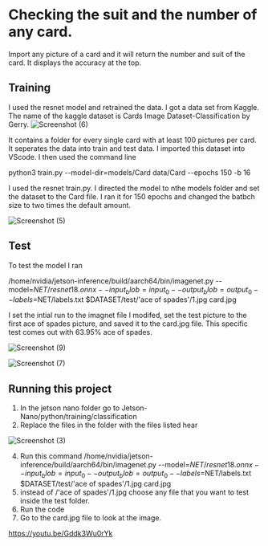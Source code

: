 # Checking the suit and the number of any card.

Import any picture of a card and it will return the number and suit of the card. It displays the accuracy at the top.


## Training

I used the resnet model and retrained the data. I got a data set from Kaggle. The name of the kaggle dataset is Cards Image Dataset-Classification by Gerry. 
![Screenshot (6)](https://github.com/navypenguin/CardsCheck/assets/112725885/4f73e436-8e46-480a-ad11-190649b896b3)

It contains a folder for every single card with at least 100 pictures per card. It seperates the data into train and test data. I imported this dataset into VScode. I then used the command line 

python3 train.py --model-dir=models/Card data/Card --epochs 150 -b 16

I used the resnet train.py. I directed the model to nthe models folder and set the dataset to the Card file. I ran it for 150 epochs and changed the batbch size to two times the default amount. 

![Screenshot (5)](https://github.com/navypenguin/CardsCheck/assets/112725885/982aaf51-73ce-4d52-9e37-17af2460a085)

## Test

To test the model I ran

/home/nvidia/jetson-inference/build/aarch64/bin/imagenet.py --model=$NET/resnet18.onnx --input_blob=input_0 --output_blob=output_0 --labels=$NET/labels.txt $DATASET/test/'ace of spades'/1.jpg card.jpg 

I set the intial run to the imagnet file I modifed, set the test picture to the first ace of spades picture, and saved it to the card.jpg file. This specific test comes out with 63.95% ace of spades.

![Screenshot (9)](https://github.com/navypenguin/CardsCheck/assets/112725885/fae57d05-3632-4194-bf86-519d56c2c601)

![Screenshot (7)](https://github.com/navypenguin/CardsCheck/assets/112725885/39a38610-58f0-4fd3-b95a-d10d11855db9)

## Running this project

1. In the jetson nano folder go to Jetson-Nano/python/training/classification
2. Replace the files in the folder with the files listed hear

 ![Screenshot (3)](https://github.com/navypenguin/CardsCheck/assets/112725885/0e4b6cd1-56fc-4e04-a7b4-660dec92b083)
 
4. Run this command
/home/nvidia/jetson-inference/build/aarch64/bin/imagenet.py --model=$NET/resnet18.onnx --input_blob=input_0 --output_blob=output_0 --labels=$NET/labels.txt $DATASET/test/'ace of spades'/1.jpg card.jpg 
5. instead of /'ace of spades'/1.jpg choose any file that you want to test inside the test folder.
6. Run the code
7. Go to the card.jpg file to look at the image.

https://youtu.be/Gddk3Wu0rYk

